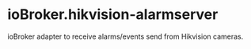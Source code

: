 # ioBroker.hikvision-alarmserver
ioBroker adapter to receive alarms/events send from Hikvision cameras.
